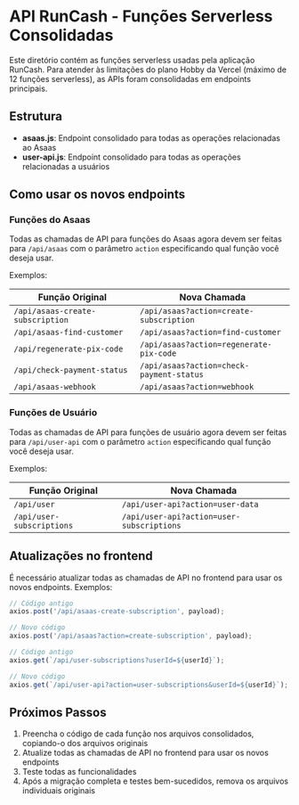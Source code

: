 # API RunCash - Funções Serverless Consolidadas

Este diretório contém as funções serverless usadas pela aplicação RunCash. Para atender às limitações do plano Hobby da Vercel (máximo de 12 funções serverless), as APIs foram consolidadas em endpoints principais.

## Estrutura

- **asaas.js**: Endpoint consolidado para todas as operações relacionadas ao Asaas
- **user-api.js**: Endpoint consolidado para todas as operações relacionadas a usuários

## Como usar os novos endpoints

### Funções do Asaas

Todas as chamadas de API para funções do Asaas agora devem ser feitas para `/api/asaas` com o parâmetro `action` especificando qual função você deseja usar.

Exemplos:

| Função Original | Nova Chamada |
|-----------------|--------------|
| `/api/asaas-create-subscription` | `/api/asaas?action=create-subscription` |
| `/api/asaas-find-customer` | `/api/asaas?action=find-customer` |
| `/api/regenerate-pix-code` | `/api/asaas?action=regenerate-pix-code` |
| `/api/check-payment-status` | `/api/asaas?action=check-payment-status` |
| `/api/asaas-webhook` | `/api/asaas?action=webhook` |

### Funções de Usuário

Todas as chamadas de API para funções de usuário agora devem ser feitas para `/api/user-api` com o parâmetro `action` especificando qual função você deseja usar.

Exemplos:

| Função Original | Nova Chamada |
|-----------------|--------------|
| `/api/user` | `/api/user-api?action=user-data` |
| `/api/user-subscriptions` | `/api/user-api?action=user-subscriptions` |

## Atualizações no frontend

É necessário atualizar todas as chamadas de API no frontend para usar os novos endpoints. Exemplos:

```javascript
// Código antigo
axios.post('/api/asaas-create-subscription', payload);

// Novo código
axios.post('/api/asaas?action=create-subscription', payload);
```

```javascript
// Código antigo
axios.get(`/api/user-subscriptions?userId=${userId}`);

// Novo código
axios.get(`/api/user-api?action=user-subscriptions&userId=${userId}`);
```

## Próximos Passos

1. Preencha o código de cada função nos arquivos consolidados, copiando-o dos arquivos originais
2. Atualize todas as chamadas de API no frontend para usar os novos endpoints
3. Teste todas as funcionalidades
4. Após a migração completa e testes bem-sucedidos, remova os arquivos individuais originais 
